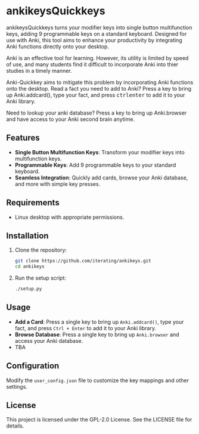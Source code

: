 # ankikeysQuickkeys

ankikeysQuickkeys turns your modifier keys into single button multifunction keys, adding 9 programmable keys on a standard keyboard. Designed for use with Anki, this tool aims to enhance your productivity by integrating Anki functions directly onto your desktop.

Anki is an effective tool for learning. However, its utility is limited by speed of use, and many students find it difficult to incorporate Anki into thier studies in a timely manner. 

Anki-Quickkey aims to mitigate this problem by incorporating Anki functions onto the desktop.
Read a fact you need to add to Anki? Press a key to bring up Anki.addcard(), type your fact, and press <kbd>ctrl</kbd><kbd>enter</kbd> to add it to your Anki library. 

Need to lookup your anki database? Press a key to bring up Anki.browser and have access to your Anki second brain anytime. 

## Features

- **Single Button Multifunction Keys**: Transform your modifier keys into multifunction keys.
- **Programmable Keys**: Add 9 programmable keys to your standard keyboard.
- **Seamless Integration**: Quickly add cards, browse your Anki database, and more with simple key presses.

## Requirements

- Linux desktop with appropriate permissions.

## Installation

1. Clone the repository:
    ```bash
    git clone https://github.com/iterating/ankikeys.git
    cd ankikeys
    ```

2. Run the setup script:
    ```bash
    ./setup.py
    ```

## Usage

- **Add a Card**: Press a single key to bring up `Anki.addcard()`, type your fact, and press `Ctrl + Enter` to add it to your Anki library.
- **Browse Database**: Press a single key to bring up `Anki.browser` and access your Anki database.
- TBA

## Configuration

Modify the `user_config.json` file to customize the key mappings and other settings.

## License

This project is licensed under the GPL-2.0 License. See the LICENSE file for details.


